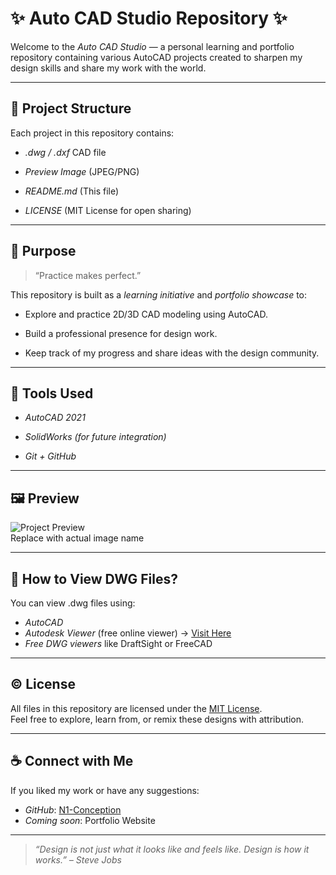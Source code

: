 # ✨ Auto CAD Studio Repository ✨

Welcome to the *Auto CAD Studio* — a personal learning and portfolio repository containing various AutoCAD projects created to sharpen my design skills and share my work with the world.

---

## 📁 Project Structure

Each project in this repository contains:

- *.dwg / .dxf* CAD file

- *Preview Image* (JPEG/PNG)

- *README.md* (This file)

- *LICENSE* (MIT License for open sharing)

---

## 🎯 Purpose

> “Practice makes perfect.”

This repository is built as a *learning initiative* and *portfolio showcase* to:

- Explore and practice 2D/3D CAD modeling using AutoCAD.

- Build a professional presence for design work.

- Keep track of my progress and share ideas with the design community.

---

## 🌈 Tools Used

- *AutoCAD 2021*

- *SolidWorks (for future integration)*

- *Git + GitHub*

---

## 🖼 Preview

![Project Preview](./your-image-name.jpg)  
Replace with actual image name

---

## 📌 How to View DWG Files?

You can view .dwg files using:
- *AutoCAD*
- *Autodesk Viewer* (free online viewer) → [Visit Here](https://viewer.autodesk.com/)
- *Free DWG viewers* like DraftSight or FreeCAD

---

## © License

All files in this repository are licensed under the [MIT License](./LICENSE).  
Feel free to explore, learn from, or remix these designs with attribution.

---

## ☕ Connect with Me

If you liked my work or have any suggestions:
- *GitHub*: [N1-Conception](https://github.com/N1-Conception)
- *Coming soon*: Portfolio Website

---

> *“Design is not just what it looks like and feels like. Design is how it works.” – Steve Jobs*